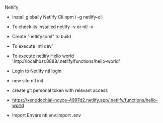 Netlify
- Install globally Netlify Cli
npm i -g netlify-cli

- To check its installed
netlify -v
 or
 ntl -v

 - Create "netlify.toml" to build

 - To execute
'ntl dev'

- To execute netlify Hello world
'http://localhost:8888/.netlify/functions/hello-world'

- Login to Netlify
ntl login

- new site
ntl init

- create git personal token with relevant access

- https://xenodochial-noyce-4997d2.netlify.app/.netlify/functions/hello-world

- import Envars
ntl env:import .env